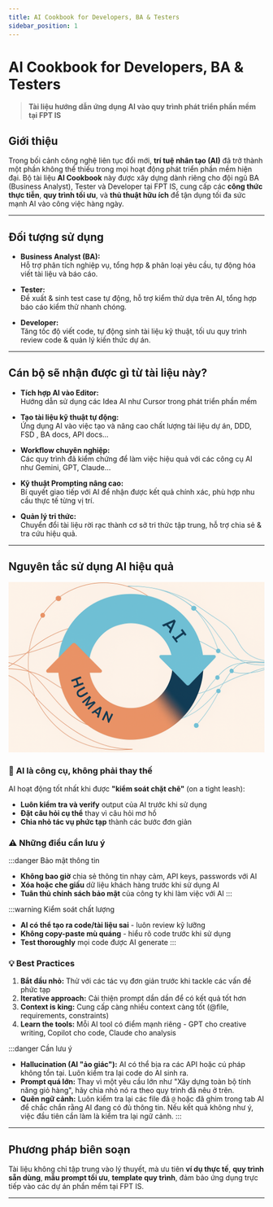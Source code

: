 ```yaml
---
title: AI Cookbook for Developers, BA & Testers
sidebar_position: 1
---
```


# AI Cookbook for Developers, BA & Testers

> **Tài liệu hướng dẫn ứng dụng AI vào quy trình phát triển phần mềm tại FPT IS**

## Giới thiệu

Trong bối cảnh công nghệ liên tục đổi mới, **trí tuệ nhân tạo (AI)** đã trở thành một phần không thể thiếu trong mọi hoạt động phát triển phần mềm hiện đại. Bộ tài liệu **AI Cookbook** này được xây dựng dành riêng cho đội ngũ BA (Business Analyst), Tester và Developer tại FPT IS, cung cấp các **công thức thực tiễn**, **quy trình tối ưu**, và **thủ thuật hữu ích** để tận dụng tối đa sức mạnh AI vào công việc hàng ngày.

---

## Đối tượng sử dụng

- **Business Analyst (BA):**  
  Hỗ trợ phân tích nghiệp vụ, tổng hợp & phân loại yêu cầu, tự động hóa viết tài liệu và báo cáo.

- **Tester:**  
  Đề xuất & sinh test case tự động, hỗ trợ kiểm thử dựa trên AI, tổng hợp báo cáo kiểm thử nhanh chóng.

- **Developer:**  
  Tăng tốc độ viết code, tự động sinh tài liệu kỹ thuật, tối ưu quy trình review code & quản lý kiến thức dự án.

---

## Cán bộ sẽ nhận được gì từ tài liệu này?

- **Tích hợp AI vào Editor:**  
  Hướng dẫn sử dụng các Idea AI như Cursor trong phát triển phần mềm

- **Tạo tài liệu kỹ thuật tự động:**  
  Ứng dụng AI vào việc tạo và nâng cao chất lượng tài liệu dự án, DDD, FSD , BA docs, API docs...

- **Workflow chuyên nghiệp:**  
  Các quy trình đã kiểm chứng để làm việc hiệu quả với các công cụ AI như Gemini, GPT, Claude...

- **Kỹ thuật Prompting nâng cao:**  
  Bí quyết giao tiếp với AI để nhận được kết quả chính xác, phù hợp nhu cầu thực tế từng vị trí.

- **Quản lý tri thức:**  
  Chuyển đổi tài liệu rời rạc thành cơ sở tri thức tập trung, hỗ trợ chia sẻ & tra cứu hiệu quả.

---

## Nguyên tắc sử dụng AI hiệu quả

<div style={{textAlign: 'center', marginBottom: '2rem'}}>
  <img src="/img/human_ai.png" alt="Human-AI Collaboration" style={{width: '400px', height: 'auto'}} />
</div>

### 🎯 **AI là công cụ, không phải thay thế**

AI hoạt động tốt nhất khi được **"kiểm soát chặt chẽ"** (on a tight leash):
- **Luôn kiểm tra và verify** output của AI trước khi sử dụng
- **Đặt câu hỏi cụ thể** thay vì câu hỏi mơ hồ
- **Chia nhỏ tác vụ phức tạp** thành các bước đơn giản

### ⚠️ **Những điều cần lưu ý**

:::danger Bảo mật thông tin
- **Không bao giờ** chia sẻ thông tin nhạy cảm, API keys, passwords với AI
- **Xóa hoặc che giấu** dữ liệu khách hàng trước khi sử dụng AI
- **Tuân thủ chính sách bảo mật** của công ty khi làm việc với AI
:::

:::warning Kiểm soát chất lượng
- **AI có thể tạo ra code/tài liệu sai** - luôn review kỹ lưỡng
- **Không copy-paste mù quáng** - hiểu rõ code trước khi sử dụng
- **Test thoroughly** mọi code được AI generate
:::



### 💡 **Best Practices**

1. **Bắt đầu nhỏ:** Thử với các tác vụ đơn giản trước khi tackle các vấn đề phức tạp
2. **Iterative approach:** Cải thiện prompt dần dần để có kết quả tốt hơn
3. **Context is king:** Cung cấp càng nhiều context càng tốt (@file, requirements, constraints)
4. **Learn the tools:** Mỗi AI tool có điểm mạnh riêng - GPT cho creative writing, Copilot cho code, Claude cho analysis

:::danger Cần lưu ý
*   **Hallucination (AI "ảo giác"):** AI có thể bịa ra các API hoặc cú pháp không tồn tại. Luôn kiểm tra lại code do AI sinh ra.
*   **Prompt quá lớn:** Thay vì một yêu cầu lớn như "Xây dựng toàn bộ tính năng giỏ hàng", hãy chia nhỏ nó ra theo quy trình đã nêu ở trên.
*   **Quên ngữ cảnh:** Luôn kiểm tra lại các file đã `@` hoặc đã ghim trong tab AI để chắc chắn rằng AI đang có đủ thông tin. Nếu kết quả không như ý, việc đầu tiên cần làm là kiểm tra lại ngữ cảnh.
::: 
---

## Phương pháp biên soạn

Tài liệu không chỉ tập trung vào lý thuyết, mà ưu tiên **ví dụ thực tế**, **quy trình sẵn dùng**, **mẫu prompt tối ưu**, **template quy trình**, đảm bảo ứng dụng trực tiếp vào các dự án phần mềm tại FPT IS.

---
